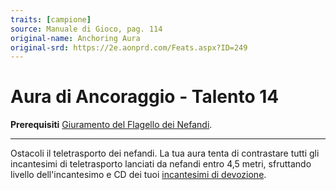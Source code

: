 ```yaml
---
traits: [campione]
source: Manuale di Gioco, pag. 114
original-name: Anchoring Aura
original-srd: https://2e.aonprd.com/Feats.aspx?ID=249
---
```


# Aura di Ancoraggio - Talento 14

**Prerequisiti**
[Giuramento del Flagello dei Nefandi](/classi/campione/talenti/giuramento-del-flagello-dei-nefandi).

---

Ostacoli il teletrasporto dei nefandi. La tua aura tenta di contrastare tutti
gli incantesimi di teletrasporto lanciati da nefandi entro 4,5 metri, sfruttando
livello dell'incantesimo e CD dei tuoi
[incantesimi di devozione](/classi/campione#incantesimi-di-devozione).

